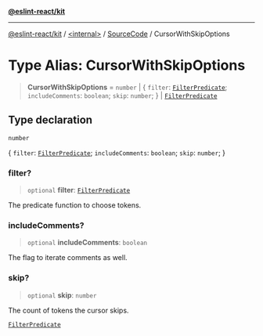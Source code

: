 [**@eslint-react/kit**](../../../../README.md)

***

[@eslint-react/kit](../../../../README.md) / [\<internal\>](../../../README.md) / [SourceCode](../README.md) / CursorWithSkipOptions

# Type Alias: CursorWithSkipOptions

> **CursorWithSkipOptions** = `number` \| \{ `filter`: [`FilterPredicate`](FilterPredicate.md); `includeComments`: `boolean`; `skip`: `number`; \} \| [`FilterPredicate`](FilterPredicate.md)

## Type declaration

`number`

\{ `filter`: [`FilterPredicate`](FilterPredicate.md); `includeComments`: `boolean`; `skip`: `number`; \}

### filter?

> `optional` **filter**: [`FilterPredicate`](FilterPredicate.md)

The predicate function to choose tokens.

### includeComments?

> `optional` **includeComments**: `boolean`

The flag to iterate comments as well.

### skip?

> `optional` **skip**: `number`

The count of tokens the cursor skips.

[`FilterPredicate`](FilterPredicate.md)

